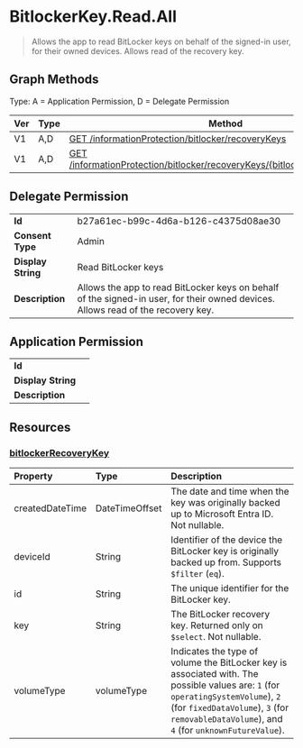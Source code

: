 # BitlockerKey.Read.All

> Allows the app to read BitLocker keys on behalf of the signed-in user, for their owned devices. Allows read of the recovery key.
## Graph Methods

Type: A = Application Permission, D = Delegate Permission

|Ver|Type|Method|
|-------|----|------|
|V1|A,D|[GET /informationProtection/bitlocker/recoveryKeys](https://docs.microsoft.com/graph/api/bitlocker-list-recoverykeys?view=graph-rest-1.0&tabs=http)|
|V1|A,D|[GET /informationProtection/bitlocker/recoveryKeys/{bitlockeryRecoveryKeyId}](https://docs.microsoft.com/graph/api/bitlockerrecoverykey-get?view=graph-rest-1.0&tabs=http)|
## Delegate Permission
|||
|-|-|
|**Id**|b27a61ec-b99c-4d6a-b126-c4375d08ae30|
|**Consent Type**|Admin|
|**Display String**|Read BitLocker keys|
|**Description**|Allows the app to read BitLocker keys on behalf of the signed-in user, for their owned devices. Allows read of the recovery key.|
## Application Permission
|||
|-|-|
|**Id**||
|**Display String**||
|**Description**||
## Resources
### [bitlockerRecoveryKey ](https://docs.microsoft.com/graph/api/resources/bitlockerrecoverykey?view=graph-rest-1.0&tabs=http)
|Property|Type|Description|
|:---|:---|:---|
|createdDateTime|DateTimeOffset|The date and time when the key was originally backed up to Microsoft Entra ID. Not nullable.|
|deviceId|String|Identifier of the device the BitLocker key is originally backed up from. Supports `$filter` (`eq`).|
|id|String|The unique identifier for the BitLocker key.|
|key|String|The BitLocker recovery key. Returned only on `$select`. Not nullable.|
|volumeType|volumeType|Indicates the type of volume the BitLocker key is associated with. The possible values are: `1` (for `operatingSystemVolume`), `2` (for `fixedDataVolume`), `3` (for `removableDataVolume`), and `4` (for `unknownFutureValue`).|

